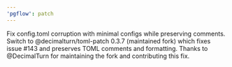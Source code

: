 ```yaml
---
'pgflow': patch
---
```


Fix config.toml corruption with minimal configs while preserving comments. Switch to @decimalturn/toml-patch 0.3.7 (maintained fork) which fixes issue #143 and preserves TOML comments and formatting. Thanks to @DecimalTurn for maintaining the fork and contributing this fix.
